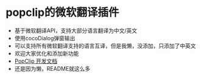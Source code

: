 # popclip的微软翻译插件

- 基于微软翻译API，支持大部分语言翻译为中文/英文
- 使用cocoDialog弹窗输出
- 可以支持所有微软翻译支持的语言互译，但是我懒，没添加，只添加了中英文
- 欢迎大家优化和添加新功能
- [PopClip 开发文档](https://github.com/pilotmoon/PopClip-Extensions)
- 还是因为懒，README就这么多
